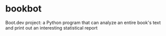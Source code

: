 # bookbot
Boot.dev project: a Python program that can analyze an entire book's text and print out an interesting statistical report
